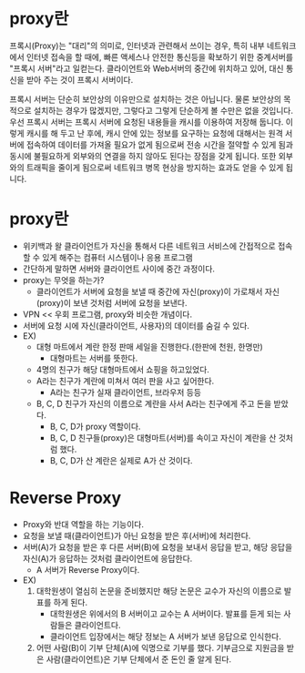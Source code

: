 # proxy란

프록시(Proxy)는 "대리"의 의미로, 인터넷과 관련해서 쓰이는 경우, 특히 내부 네트워크에서 인터넷 접속을 할 때에, 빠른 액세스나 안전한 통신등을 확보하기 위한 중계서버를 "프록시 서버"라고 일컫는다. 클라이언트와 Web서버의 중간에 위치하고 있어, 대신 통신을 받아 주는 것이 프록시 서버이다.

프록시 서버는 단순히 보안상의 이유만으로 설치하는 것은 아닙니다. 물론 보안상의 목적으로 설치하는 경우가 많겠지만, 그렇다고 그렇게 단순하게 볼 수만은 없을 것입니다. 우선 프록시 서버는 프록시 서버에 요청된 내용들을 캐시를 이용하여 저장해 둡니다. 이렇게 캐시를 해 두고 난 후에, 캐시 안에 있는 정보를 요구하는 요청에 대해서는 원격 서버에 접속하여 데이터를 가져올 필요가 없게 됨으로써 전송 시간을 절약할 수 있게 됨과 동시에 불필요하게 외부와의 연결을 하지 않아도 된다는 장점을 갖게 됩니다. 또한 외부와의 트래픽을 줄이게 됨으로써 네트워크 병목 현상을 방지하는 효과도 얻을 수 있게 됩니다.

# proxy란

- 위키백과 왈 클라이언트가 자신을 통해서 다른 네트워크 서비스에 간접적으로 접속할 수 있게 해주는 컴퓨터 시스템이나 응용 프로그램
- 간단하게 말하면 서버와 클라이언트 사이에 중간 과정이다.
- proxy는 무엇을 하는가?
  - 클라이언트가 서버에 요청을 보낼 때 중간에 자신(proxy)이 가로채서 자신(proxy)이 보낸 것처럼 서버에 요청을 보낸다.
- VPN << 우회 프로그램, proxy와 비슷한 개념이다.
- 서버에 요청 시에 자신(클라이언트, 사용자)의 데이터를 숨길 수 있다.
- EX)
  - 대형 마트에서 계란 한정 판매 세일을 진행한다.(한판에 천원, 한명만)
    - 대형마트는 서버를 뜻한다.
  - 4명의 친구가 해당 대형마트에서 쇼핑을 하고있었다.
  - A라는 친구가 계란에 미쳐서 여러 판을 사고 싶어한다.
    - A라는 친구가 실재 클라이언트, 브라우저 등등
  - B, C, D 친구가 자신의 이름으로 계란을 사서 A라는 친구에게 주고 돈을 받았다.
    - B, C, D가 proxy 역할이다.
    - B, C, D 친구들(proxy)은 대형마트(서버)를 속이고 자신이 계란을 산 것처럼 했다.
    - B, C, D가 산 계란은 실제로 A가 산 것이다.

# Reverse Proxy

- Proxy와 반대 역할을 하는 기능이다.
- 요청을 보낼 때(클라이언트)가 아닌 요청을 받은 후(서버)에 처리한다.
- 서버(A)가 요청을 받은 후 다른 서버(B)에 요청을 보내서 응답을 받고, 해당 응답을 자신(A)가 응답하는 것처럼 클라이언트에 응답한다.
  - A 서버가 Reverse Proxy이다.
- EX)
  1. 대학원생이 열심히 논문을 준비했지만 해당 논문은 교수가 자신의 이름으로 발표를 하게 된다.
     - 대학원생은 위에서의 B 서버이고 교수는 A 서버이다. 발표를 듣게 되는 사람들은 클라이언트다.
     - 클라이언트 입장에서는 해당 정보는 A 서버가 보낸 응답으로 인식한다.
  2. 어떤 사람(B)이 기부 단체(A)에 익명으로 기부를 했다. 기부금으로 지원금을 받은 사람(클라이언트)은 기부 단체에서 준 돈인 줄 알게 된다.
